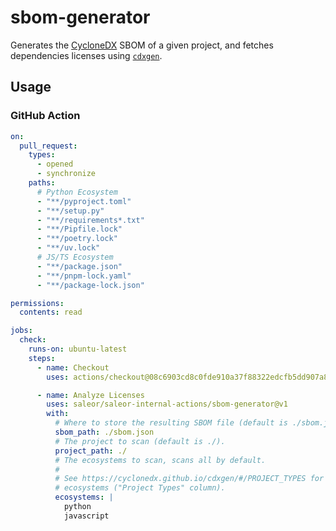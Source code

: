 # sbom-generator

Generates the [CycloneDX] SBOM of a given project, and fetches dependencies licenses using [`cdxgen`].

## Usage

### GitHub Action

```yaml
on:
  pull_request:
    types:
      - opened
      - synchronize
    paths:
      # Python Ecosystem
      - "**/pyproject.toml"
      - "**/setup.py"
      - "**/requirements*.txt"
      - "**/Pipfile.lock"
      - "**/poetry.lock"
      - "**/uv.lock"
      # JS/TS Ecosystem
      - "**/package.json"
      - "**/pnpm-lock.yaml"
      - "**/package-lock.json"

permissions:
  contents: read

jobs:
  check:
    runs-on: ubuntu-latest
    steps:
      - name: Checkout
        uses: actions/checkout@08c6903cd8c0fde910a37f88322edcfb5dd907a8 # v5.0.0

      - name: Analyze Licenses
        uses: saleor/saleor-internal-actions/sbom-generator@v1
        with:
          # Where to store the resulting SBOM file (default is ./sbom.json).
          sbom_path: ./sbom.json
          # The project to scan (default is ./).
          project_path: ./
          # The ecosystems to scan, scans all by default.
          #
          # See https://cyclonedx.github.io/cdxgen/#/PROJECT_TYPES for the supported
          # ecosystems ("Project Types" column).
          ecosystems: |
            python
            javascript
```

[`cdxgen`]: https://github.com/CycloneDX/cdxgen/
[CycloneDX]: https://cyclonedx.org/
